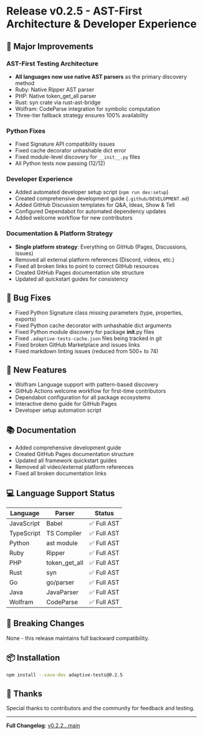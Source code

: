 # Release v0.2.5 - AST-First Architecture & Developer Experience

## 🎯 Major Improvements

### AST-First Testing Architecture

- **All languages now use native AST parsers** as the primary discovery method
- Ruby: Native Ripper AST parser
- PHP: Native token_get_all parser
- Rust: syn crate via rust-ast-bridge
- Wolfram: CodeParse integration for symbolic computation
- Three-tier fallback strategy ensures 100% availability

### Python Fixes

- Fixed Signature API compatibility issues
- Fixed cache decorator unhashable dict error
- Fixed module-level discovery for `__init__.py` files
- All Python tests now passing (12/12)

### Developer Experience

- Added automated developer setup script (`npm run dev:setup`)
- Created comprehensive development guide (`.github/DEVELOPMENT.md`)
- Added GitHub Discussion templates for Q&A, Ideas, Show & Tell
- Configured Dependabot for automated dependency updates
- Added welcome workflow for new contributors

### Documentation & Platform Strategy

- **Single platform strategy**: Everything on GitHub (Pages, Discussions, Issues)
- Removed all external platform references (Discord, videos, etc.)
- Fixed all broken links to point to correct GitHub resources
- Created GitHub Pages documentation site structure
- Updated all quickstart guides for consistency

## 🐛 Bug Fixes

- Fixed Python Signature class missing parameters (type, properties, exports)
- Fixed Python cache decorator with unhashable dict arguments
- Fixed Python module discovery for package **init**.py files
- Fixed `.adaptive-tests-cache.json` files being tracked in git
- Fixed broken GitHub Marketplace and issues links
- Fixed markdown linting issues (reduced from 500+ to 74)

## 🚀 New Features

- Wolfram Language support with pattern-based discovery
- GitHub Actions welcome workflow for first-time contributors
- Dependabot configuration for all package ecosystems
- Interactive demo guide for GitHub Pages
- Developer setup automation script

## 📚 Documentation

- Added comprehensive development guide
- Created GitHub Pages documentation structure
- Updated all framework quickstart guides
- Removed all video/external platform references
- Fixed all broken documentation links

## 💻 Language Support Status

| Language | Parser | Status |
|----------|---------|---------|
| JavaScript | Babel | ✅ Full AST |
| TypeScript | TS Compiler | ✅ Full AST |
| Python | ast module | ✅ Full AST |
| Ruby | Ripper | ✅ Full AST |
| PHP | token_get_all | ✅ Full AST |
| Rust | syn | ✅ Full AST |
| Go | go/parser | ✅ Full AST |
| Java | JavaParser | ✅ Full AST |
| Wolfram | CodeParse | ✅ Full AST |

## 🔄 Breaking Changes

None - this release maintains full backward compatibility.

## 📦 Installation

```bash
npm install --save-dev adaptive-tests@0.2.5
```

## 🙏 Thanks

Special thanks to contributors and the community for feedback and testing.

---

**Full Changelog**: [v0.2.2...main](https://github.com/anon57396/adaptive-tests/compare/v0.2.2...main)
